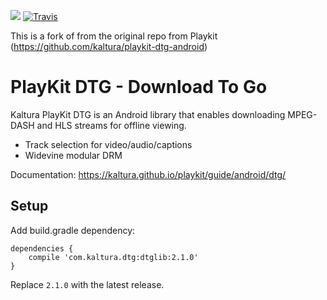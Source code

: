 [![](https://jitpack.io/v/adheus/playkit-dtg-android.svg)](https://jitpack.io/#adheus/playkit-dtg-android)
[![Travis](https://img.shields.io/travis/adheus/playkit-dtg-android.svg)](https://travis-ci.org/adheus/playkit-dtg-android)

This is a fork of from the original repo from Playkit (https://github.com/kaltura/playkit-dtg-android)

# PlayKit DTG - Download To Go

Kaltura PlayKit DTG is an Android library that enables downloading MPEG-DASH and HLS streams for offline viewing.

* Track selection for video/audio/captions
* Widevine modular DRM

Documentation: https://kaltura.github.io/playkit/guide/android/dtg/

## Setup

Add build.gradle dependency:

	dependencies {
		compile 'com.kaltura.dtg:dtglib:2.1.0'
	}


Replace `2.1.0` with the latest release.
